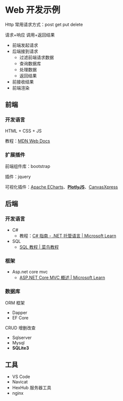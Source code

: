 # Web 开发示例

Http 常用请求方式：post get put delete

请求+响应   调用+返回结果

- 前端发起请求
- 后端接到请求
  - 过滤前端请求数据
  - 查询数据库
  - 处理数据
  - 返回结果
- 前接收结果
- 前端渲染

## 前端

### 开发语言

HTML + CSS + JS

教程：[MDN Web Docs](https://developer.mozilla.org/zh-CN/)

### 扩展插件

前端组件库：bootstrap

插件：jquery

可视化插件：[Apache ECharts](https://echarts.apache.org/zh/index.html)、**[PlotlyJS](https://plotly.com/javascript/)**、[CanvasXpress](https://www.canvasxpress.org/)

## 后端

### 开发语言

- C# 
  - 教程：[C# 指南 - .NET 托管语言 | Microsoft Learn](https://learn.microsoft.com/zh-cn/dotnet/csharp/)
- SQL
  - [SQL 教程 | 菜鸟教程](https://www.runoob.com/sql/sql-tutorial.html)

### 框架

- Asp.net core mvc
  - [ASP.NET Core MVC 概述 | Microsoft Learn](https://learn.microsoft.com/zh-cn/aspnet/core/mvc/overview?view=aspnetcore-9.0)

### 数据库

ORM 框架

- Dapper
- EF Core

CRUD 增删改查

- Sqlserver
- Mysql
- **SQLite3**

## 工具

- VS Code
- Navicat
- HexHub 服务器工具
- nginx